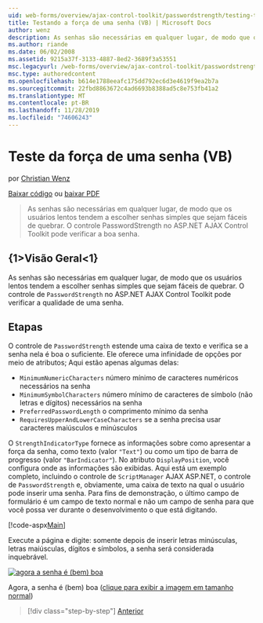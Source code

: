 ```yaml
---
uid: web-forms/overview/ajax-control-toolkit/passwordstrength/testing-the-strength-of-a-password-vb
title: Testando a força de uma senha (VB) | Microsoft Docs
author: wenz
description: As senhas são necessárias em qualquer lugar, de modo que os usuários lentos tendem a escolher senhas simples que sejam fáceis de quebrar. O controle PasswordStrength no ASP. N...
ms.author: riande
ms.date: 06/02/2008
ms.assetid: 9215a37f-3133-4887-8ed2-3689f3a53551
msc.legacyurl: /web-forms/overview/ajax-control-toolkit/passwordstrength/testing-the-strength-of-a-password-vb
msc.type: authoredcontent
ms.openlocfilehash: b614e1788eeafc175dd792ec6d3e4619f9ea2b7a
ms.sourcegitcommit: 22fbd8863672c4ad6693b8388ad5c8e753fb41a2
ms.translationtype: MT
ms.contentlocale: pt-BR
ms.lasthandoff: 11/28/2019
ms.locfileid: "74606243"
---
```

# <a name="testing-the-strength-of-a-password-vb"></a>Teste da força de uma senha (VB)

por [Christian Wenz](https://github.com/wenz)

[Baixar código](https://download.microsoft.com/download/9/3/f/93f8daea-bebd-4821-833b-95205389c7d0/PasswordStrength0.vb.zip) ou [baixar PDF](https://download.microsoft.com/download/2/d/c/2dc10e34-6983-41d4-9c08-f78f5387d32b/passwordstrength0VB.pdf)

> As senhas são necessárias em qualquer lugar, de modo que os usuários lentos tendem a escolher senhas simples que sejam fáceis de quebrar. O controle PasswordStrength no ASP.NET AJAX Control Toolkit pode verificar a boa senha.

## <a name="overview"></a>{1&gt;Visão Geral&lt;1}

As senhas são necessárias em qualquer lugar, de modo que os usuários lentos tendem a escolher senhas simples que sejam fáceis de quebrar. O controle de `PasswordStrength` no ASP.NET AJAX Control Toolkit pode verificar a qualidade de uma senha.

## <a name="steps"></a>Etapas

O controle de `PasswordStrength` estende uma caixa de texto e verifica se a senha nela é boa o suficiente. Ele oferece uma infinidade de opções por meio de atributos; Aqui estão apenas algumas delas:

- `MinimumNumericCharacters` número mínimo de caracteres numéricos necessários na senha
- `MinimumSymbolCharacters` número mínimo de caracteres de símbolo (não letras e dígitos) necessários na senha
- `PreferredPasswordLength` o comprimento mínimo da senha
- `RequiresUpperAndLowerCaseCharacters` se a senha precisa usar caracteres maiúsculos e minúsculos

O `StrengthIndicatorType` fornece as informações sobre como apresentar a força da senha, como texto (valor `"Text"`) ou como um tipo de barra de progresso (valor `"BarIndicator"`). No atributo `DisplayPosition`, você configura onde as informações são exibidas. Aqui está um exemplo completo, incluindo o controle de `ScriptManager` AJAX ASP.NET, o controle de `PasswordStrength` e, obviamente, uma caixa de texto na qual o usuário pode inserir uma senha. Para fins de demonstração, o último campo de formulário é um campo de texto normal e não um campo de senha para que você possa ver durante o desenvolvimento o que está digitando.

[!code-aspx[Main](testing-the-strength-of-a-password-vb/samples/sample1.aspx)]

Execute a página e digite: somente depois de inserir letras minúsculas, letras maiúsculas, dígitos e símbolos, a senha será considerada inquebrável.

[![agora a senha é (bem) boa](testing-the-strength-of-a-password-vb/_static/image2.png)](testing-the-strength-of-a-password-vb/_static/image1.png)

Agora, a senha é (bem) boa ([clique para exibir a imagem em tamanho normal](testing-the-strength-of-a-password-vb/_static/image3.png))

> [!div class="step-by-step"]
> [Anterior](testing-the-strength-of-a-password-cs.md)
